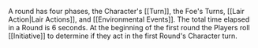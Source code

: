 A round has four phases, the Character's [[Turn]], the Foe's Turns, [[Lair Action|Lair Actions]], and [[Environmental Events]]. The total time elapsed in a Round is 6 seconds. At the beginning of the first round the Players roll [[Initiative]] to determine if they act in the first Round's Character turn.